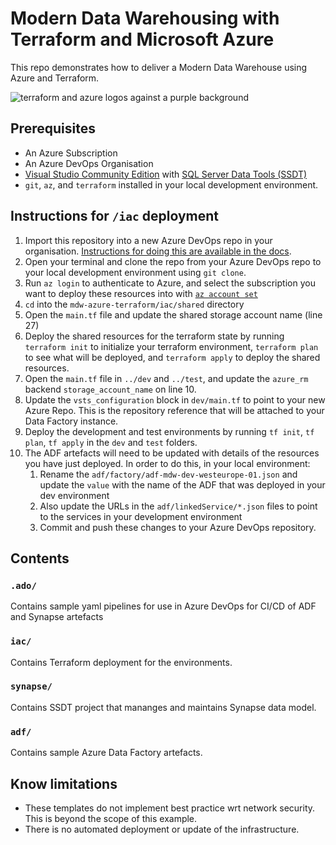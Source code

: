 

# Modern Data Warehousing with Terraform and Microsoft Azure
This repo demonstrates how to deliver a Modern Data Warehouse using Azure and Terraform. 

![terraform and azure logos against a purple background](/img/1.jpeg)

## Prerequisites
- An Azure Subscription
- An Azure DevOps Organisation
- [Visual Studio Community Edition](https://visualstudio.microsoft.com/vs/community/) with [SQL Server Data Tools (SSDT)](https://visualstudio.microsoft.com/vs/features/ssdt/)
- `git`, `az`, and `terraform` installed in your local development environment.

## Instructions for `/iac` deployment
1. Import this repository into a new Azure DevOps repo in your organisation. [Instructions for doing this are available in the docs](https://docs.microsoft.com/en-us/azure/devops/repos/git/import-git-repository?view=azure-devops).
1. Open your terminal and clone the repo from your Azure DevOps repo to your local development environment using `git clone`.
1. Run `az login` to authenticate to Azure, and select the subscription you want to deploy these resources into with [`az account set`](https://docs.microsoft.com/en-us/cli/azure/account?view=azure-cli-latest#az_account_set)
1. `cd` into the `mdw-azure-terraform/iac/shared` directory 
1. Open the `main.tf` file and update the shared storage account name (line 27)
1. Deploy the shared resources for the terraform state by running `terraform init` to initialize your terraform environment, `terraform plan` to see what will be deployed, and `terraform apply` to deploy the shared resources.
1. Open the `main.tf` file in `../dev` and `../test`, and update the `azure_rm` backend `storage_account_name` on line 10.
1. Update the `vsts_configuration` block in `dev/main.tf` to point to your new Azure Repo. This is the repository reference that will be attached to your Data Factory instance.
1. Deploy the development and test environments by running `tf init`, `tf plan`, `tf apply` in the `dev` and `test` folders.
1. The ADF artefacts will need to be updated with details of the resources you have just deployed. In order to do this, in your local environment:
    1. Rename the `adf/factory/adf-mdw-dev-westeurope-01.json` and update the `value` with the name of the ADF that was deployed in your dev environment
    1. Also update the URLs in the `adf/linkedService/*.json` files to point to the services in your development environment
    1. Commit and push these changes to your Azure DevOps repository.

## Contents
### `.ado/`
Contains sample yaml pipelines for use in Azure DevOps for CI/CD of ADF and Synapse artefacts

### `iac/`
Contains Terraform deployment for the environments.

### `synapse/`
Contains SSDT project that mananges and maintains Synapse data model.

### `adf/`
Contains sample Azure Data Factory artefacts.

## Know limitations
- These templates do not implement best practice wrt network security. This is beyond the scope of this example.
- There is no automated deployment or update of the infrastructure. 
